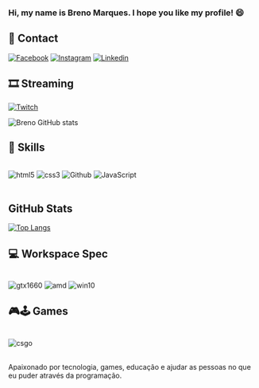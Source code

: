 ### Hi, my name is <strong>Breno Marques</strong>. I hope you like my profile! :smile:

## 📱 Contact

[![Facebook](https://img.shields.io/badge/Facebook-1877F2?style=for-the-badge&logo=facebook&logoColor=white)](https://www.facebook.com/breeno.marques2/)
[![Instagram](https://img.shields.io/badge/Instagram-E4405F?style=for-the-badge&logo=instagram&logoColor=whitee)](https://www.instagram.com/soubreeno/)
[![Linkedin](https://img.shields.io/badge/LinkedIn-0077B5?style=for-the-badge&logo=linkedin&logoColor=white)](https://www.linkedin.com/in/breno-marques-developer/)

## 🎞 Streaming 

[![Twitch](https://img.shields.io/badge/Twitch-9146FF?style=for-the-badge&logo=twitch&logoColor=white)](https://www.twitch.tv/breenofps)


![Breno GitHub stats](https://github-readme-stats.vercel.app/api?username=soubreno&show_icons=true&theme=radical)

## 🚀 Skills

<div style="display: inline_block"><br/>
    <img alt="html5" src="https://img.shields.io/badge/HTML5-E34F26?style=for-the-badge&logo=html5&logoColor=white"/>
    <img alt="css3" src="https://img.shields.io/badge/CSS3-1572B6?style=for-the-badge&logo=css3&logoColor=whitee"/>
    <img alt="Github" src="https://img.shields.io/badge/GitHub-100000?style=for-the-badge&logo=github&logoColor=white"/>
    <img alt="JavaScript" src="https://img.shields.io/badge/JavaScript-F7DF1E?style=for-the-badge&logo=javascript&logoColor=black"/>
</div><br/> 

## GitHub Stats

[![Top Langs](https://github-readme-stats.vercel.app/api/top-langs/?username=soubreno&exclude_repo=github-readme-stats,anuraghazra.github.io)](https://github.com/anuraghazra/github-readme-stats)



## 💻 Workspace Spec

<div style="display: inline_block"><br/>
    <img alt="gtx1660" src="https://img.shields.io/badge/NVIDIA-GTX1660-76B900?style=for-the-badge&logo=nvidia&logoColor=white">
    <img alt="amd" src="https://img.shields.io/badge/AMD-Ryzen_5_3600-ED1C24?style=for-the-badge&logo=amd&logoColor=white">
    <img alt="win10" src="https://img.shields.io/badge/Windows-Windows 10-0078D6?style=for-the-badge&logo=windows&logoColor=white">   
</div> 


## 🎮🕹 Games

<div style="display: inline_block"><br/>
    <img alt="csgo" src="https://img.shields.io/badge/Counter_Strike-000000?style=for-the-badge&logo=counter-strike&logoColor=white">
</div><br/>

Apaixonado por tecnologia, games, educação e ajudar as pessoas no que eu puder através da programação.



